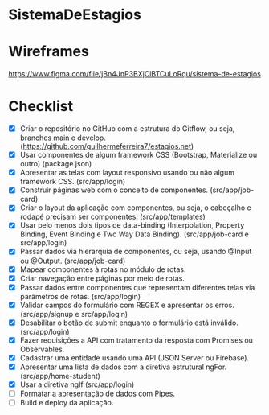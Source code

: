 # SistemaDeEstagios

# Wireframes

https://www.figma.com/file/jBn4JnP3BXjClBTCuLoRqu/sistema-de-estagios

# Checklist

- [x] Criar o repositório no GitHub com a estrutura do Gitflow, ou seja, branches main e develop. (https://github.com/guilhermeferreira7/estagios.net)
- [x] Usar componentes de algum framework CSS (Bootstrap, Materialize ou outro) (package.json)
- [x] Apresentar as telas com layout responsivo usando ou não algum framework CSS. (src/app/login)
- [x] Construir páginas web com o conceito de componentes. (src/app/job-card)
- [x] Criar o layout da aplicação com componentes, ou seja, o cabeçalho e rodapé precisam ser componentes. (src/app/templates)
- [x] Usar pelo menos dois tipos de data-binding (Interpolation, Property Binding, Event Binding e Two Way Data Binding). (src/app/job-card e src/app/login)
- [x] Passar dados via hierarquia de componentes, ou seja, usando @Input ou @Output. (src/app/job-card)
- [x] Mapear componentes à rotas no módulo de rotas.
- [x] Criar navegação entre páginas por meio de rotas.
- [x] Passar dados entre componentes que representam diferentes telas via parâmetros de rotas. (src/app/login)
- [x] Validar campos do formulário com REGEX e apresentar os erros. (src/app/signup e src/app/login)
- [x] Desabilitar o botão de submit enquanto o formulário está inválido. (src/app/login)
- [x] Fazer requisições a API com tratamento da resposta com Promises ou Observables.
- [x] Cadastrar uma entidade usando uma API (JSON Server ou Firebase).
- [x] Apresentar uma lista de dados com a diretiva estrutural ngFor. (src/app/home-student)
- [x] Usar a diretiva ngIf (src/app/login)
- [ ] Formatar a apresentação de dados com Pipes.
- [ ] Build e deploy da aplicação.

